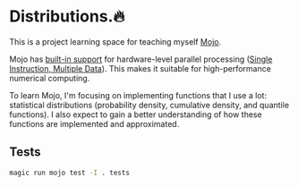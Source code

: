 # Distributions.🔥

This is a project learning space for teaching myself [Mojo](https://docs.modular.com/mojo/manual/).

Mojo has [built-in support](https://docs.modular.com/mojo/manual/types#simd-and-dtype) for hardware-level parallel processing ([Single Instruction, Multiple Data](https://en.wikipedia.org/wiki/Single_instruction,_multiple_data)). This makes it suitable for high-performance numerical computing.

To learn Mojo, I'm focusing on implementing functions that I use a lot: statistical distributions (probability density, cumulative density, and quantile functions). I also expect to gain a better understanding of how these functions are implemented and approximated. 

## Tests

```sh
magic run mojo test -I . tests
```